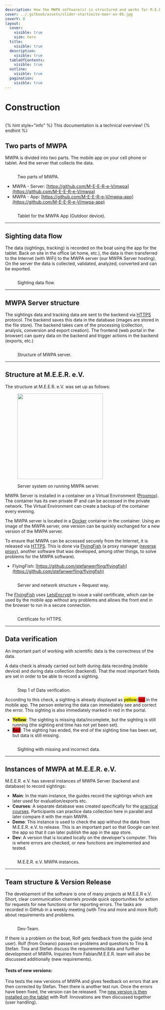 ```yaml
---
description: How the MWPA software(s) is structured and works for M.E.E.R. e.V.
cover: ../.gitbook/assets/slider-startseite-meer-ev-05.jpg
coverY: 0
layout:
  cover:
    visible: true
    size: hero
  title:
    visible: true
  description:
    visible: true
  tableOfContents:
    visible: true
  outline:
    visible: true
  pagination:
    visible: true
---
```


# Construction

<figure><img src="../.gitbook/assets/whale-ico.png" alt=""><figcaption></figcaption></figure>

{% hint style="info" %}
This documentation is a technical overview!
{% endhint %}

## Two parts of MWPA

MWPA is divided into two parts.  The mobile app on your cell phone or tablet. And the server that collects the data.

<figure><img src="../.gitbook/assets/meer_appparts.png" alt=""><figcaption><p>Two parts of MWPA.</p></figcaption></figure>

* MWPA - Server: [https://github.com/M-E-E-R-e-V/mwpa](https://github.com/M-E-E-R-e-V/mwpa)
* MWPA - App: [https://github.com/M-E-E-R-e-V/mwpa-app](https://github.com/M-E-E-R-e-V/mwpa-app)

<figure><img src="../.gitbook/assets/Newsbeitrag_App.png" alt=""><figcaption><p>Tablet for the MWPA App (Outdoor device).</p></figcaption></figure>



***

## Sighting data flow

The data (sightings, tracking) is recorded on the boat using the app for the tablet. Back on site in the office (at home, etc.), the data is then transferred to the Internet (with WiFi) to the MWPA server (our MWPA Server hosting). On the server the data is collected, validated, analyzed, converted and can be exported.

<figure><img src="../.gitbook/assets/sighting_flow.png" alt=""><figcaption><p>Sighting data flow.</p></figcaption></figure>



***

## MWPA Server structure

The sightings data and tracking data are sent to the backend via [HTTPS](https://de.wikipedia.org/wiki/Hypertext\_Transfer\_Protocol\_Secure) protocol. The backend saves this data in the database (images are stored in the file store). The backend takes care of the processing (collection, analysis, conversion and export creation). The frontend (web portal in the browser) can query data on the backend and trigger actions in the backend (exports, etc.)

<figure><img src="../.gitbook/assets/mwpa_server_structure.png" alt=""><figcaption><p>Structure of MWPA server.</p></figcaption></figure>



***

## Structure at M.E.E.R. e.V.

The structure at M.E.E.R. e.V. was set up as follows:

<figure><img src="../.gitbook/assets/mwpa_server_system (1).png" alt="" width="278"><figcaption><p>Server system on running MWPA server.</p></figcaption></figure>

MWPA Server is installed in a container on a Virtual Environment ([Proxmox](https://www.proxmox.com/de/)). The container has its own private IP and can be accessed in the private network. The Virtual Environment can create a backup of the container every evening.&#x20;

The MWPA server is located in a [Docker](https://www.docker.com/) container in the container. Using an image of the MWPA server, one version can be quickly exchanged for a new version of the MWPA server.

To ensure that MWPA can be accessed securely from the Internet, it is released via [HTTPS](https://de.wikipedia.org/wiki/Hypertext\_Transfer\_Protocol\_Secure). This is done via [FlyingFish](https://flying-fish.gitbook.io/flyingfish/) (a proxy manager ([reverse proxy](https://de.wikipedia.org/wiki/Reverse\_Proxy)), another software that was developed, among other things, to solve problems for the MWPA software).

* FlyingFish: [https://github.com/stefanwerfling/flyingfish](https://github.com/stefanwerfling/flyingfish)

<figure><img src="../.gitbook/assets/mwpa_server_request.png" alt=""><figcaption><p>Server and network structure + Request way. </p></figcaption></figure>

The [FlyingFish](https://flying-fish.gitbook.io/flyingfish/) uses [LetsEncrypt](https://letsencrypt.org/de/) to issue a valid certificate, which can be used by the mobile app without any problems and allows the front end in the browser to run in a secure connection.

<figure><img src="../.gitbook/assets/mwpa_certificate.png" alt=""><figcaption><p>Certificate for HTTPS.</p></figcaption></figure>



***

## Data verification

An important part of working with scientific data is the correctness of the data.

A data check is already carried out both during data recording (mobile device) and during data collection (backend). That the most important fields are set in order to be able to record a sighting.

<figure><img src="../.gitbook/assets/mwpa_dataverification.png" alt=""><figcaption><p>Step 1 of Data verification.</p></figcaption></figure>

According to this check, a sighting is already displayed as <mark style="background-color:yellow;">yellow</mark>/<mark style="background-color:red;">red</mark> in the mobile app. The person entering the data can immediately see and correct the error. This sighting is also immediately marked in red in the portal.

* <mark style="background-color:yellow;">**Yellow**</mark>: The sighting is missing data/incomplete, but the sighting is still running (the sighting end time has not yet been set).
* <mark style="background-color:red;">**Red**</mark>: The sighting has ended, the end of the sighting time has been set, but data is still missing.

<figure><img src="../.gitbook/assets/mwpa_dataverification_errors.png" alt=""><figcaption><p>Sighting with missing and incorrect data.</p></figcaption></figure>

***

## Instances of MWPA at M.E.E.R. e.V.

M.E.E.R. e.V. has several instances of MWPA Server (backend and database) to record sightings:

* **Main**: In the main instance, the guides record the sightings which are later used for evaluation/exports etc.
* **Courses**: A separate database was created specifically for the [practical courses](https://m-e-e-r.de/en/experience/practicalcourses/). Participants can practice data collection here in parallel and later compare it with the main MWPA.
* **Demo**: This instance is used to check the app without the data from M.E.E.R. e.V. to release. This is an important part so that Google can test the app so that it can later publish the app in the app store.
* **Dev**: A version that is located locally on the developer's computer. This is where errors are checked, or new functions are implemented and tested.



<figure><img src="../.gitbook/assets/mwpa_instances.png" alt=""><figcaption><p>M.E.E.R. e.V. MWPA instances.</p></figcaption></figure>



***

## Team structure & Version Release

The development of the software is one of many projects at M.E.E.R e.V. Short, clear communication channels provide quick opportunities for action for requests for new functions or for reporting errors. The tasks are recorded in GitHub in a weekly meeting (with Tina and more and more Rolf) about requirements and problems.

<figure><img src="../.gitbook/assets/mwpa_team.png" alt=""><figcaption><p>Dev-Team.</p></figcaption></figure>

If there is a problem on the boat, Rolf gets feedback from the guide (end user). Rolf (from Oceano) passes on problems and questions to Tina & Stefan. Tina and Stefan discuss the requirements/data and further development of MWPA. Inquiries from Fabian/M.E.E.R. team will also be discussed additionally (new requirements).

#### Tests of new versions:

Tina tests the new versions of MWPA and gives feedback on errors that are then corrected by Stefan. Then there is another test run. Once the errors have been fixed, the version can be released. The [new version is then installed on the tablet](https://m-e-e-r-e-v.gitbook.io/mwpa-app/mwpa-mammal-watching.-processing.-analysing./update-and-debugging) with Rolf. Innovations are then discussed together (user handling).
